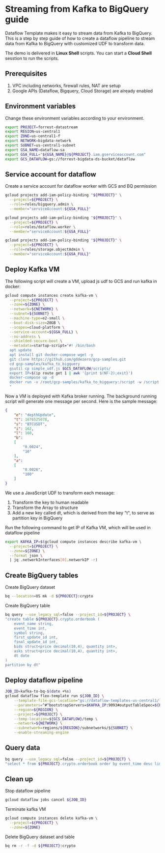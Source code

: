 # Streaming from Kafka to BigQuery guide
Dataflow Template makes it easy to stream data from Kafka to BigQuery. This is a step by step guide of how to create a dataflow pipeline to stream data from Kafka to BigQuery with customized UDF to transform data.

The demo is delivered in **Linux Shell** scripts. You can start a **Cloud Shell** sesstion to run the scripts.

## Prerequisites

1. VPC including networks, firewall rules, NAT are setup
2. Google APIs (Dataflow, Bigquery, Cloud Storage) are already enabled

## Environment variables

Change these environment variables according to your environment.

```bash
export PROJECT=forrest-datastream
export REGION=us-central1
export ZONE=us-central1-f
export NETWORK=bigdata-network
export SUBNET=us-central1-subnet
export GSA_NAME=dataflow-sa
export GSA_FULL="${GSA_NAME}@${PROJECT}.iam.gserviceaccount.com"
export GCS_DATAFLOW=gs://forrest-bigdata-ds-bucket/dataflow
```

## Service account for dataflow

Create a service account for dataflow worker with GCS and BQ permission

```bash
gcloud projects add-iam-policy-binding "${PROJECT}" \
  --project=${PROJECT} \
  --role=roles/bigquery.admin \
  --member="serviceAccount:${GSA_FULL}"

gcloud projects add-iam-policy-binding "${PROJECT}" \
  --project=${PROJECT} \
  --role=roles/dataflow.worker \
  --member="serviceAccount:${GSA_FULL}"

gcloud projects add-iam-policy-binding "${PROJECT}" \
  --project=${PROJECT} \
  --role=roles/storage.objectAdmin \
  --member="serviceAccount:${GSA_FULL}"
```

## Deploy Kafka VM

The following script will create a VM, upload js udf to GCS and run kafka in docker:

```bash
gcloud compute instances create kafka-vm \
  --project=${PROJECT} \
  --zone=${ZONE} \
  --network=${NETWORK} \
  --subnet=${SUBNET} \
  --machine-type=e2-small \
  --boot-disk-size=20GB \
  --scopes=cloud-platform \
  --service-account=${GSA_FULL} \
  --no-address \
  --shielded-secure-boot \
  --metadata=startup-script="#! /bin/bash
  apt update
  apt install git docker-compose wget -y
  git clone https://github.com/gddezero/gcp-samples.git
  cd gcp-samples/kafka_to_bigquery
  gsutil cp simple_udf.js $GCS_DATAFLOW/scripts/
  export IP=$(ip route get 1 | awk '{print $(NF-2);exit}')
  docker-compose up -d
  docker run -v /root/gcp-samples/kafka_to_bigquery:/script -w /script -it --network=host --rm  bitnami/kafka:2.3.1 bash /script/gen_order.sh
  "
```

Now a VM is deployed with Kafka broker running. The background running script will generate one message per second. Here is the sample message:

```json
{
    "e": "depthUpdate",
    "t": 1676525078,
    "s": "BTCUSDT",
    "i": 162,
    "l": 160,
    "b":
    [
        "0.0024",
        "10"
    ],
    "a":
    [
        "0.0026",
        "100"
    ]
}
```

We use a JavaScript UDF to transform each message:

1. Transform the key to human readable
2. Transform the Array to structure
3. Add a new key called dt, which is derived from the key "t", to serve as partition key in BigQuery

Run the following command to get IP of Kafka VM, which will be used in dataflow pipeline

```bash
export KAFKA_IP=$(gcloud compute instances describe kafka-vm \
  --project=${PROJECT} \
  --zone=${ZONE} \
  --format json \
  | jq .networkInterfaces[0].networkIP -r)
```

## Create BigQuery tables

Create BigQuery dataset
```bash
bq --location=US mk -d ${PROJECT}:crypto
```

Create BigQuery table
```bash
bq query --use_legacy_sql=false --project_id=${PROJECT} \
"create table ${PROJECT}.crypto.orderbook (
    event_name string,
    event_time int,
    symbol string,
    first_update_id int,
    final_update_id int,
    bids struct<price decimal(10,4), quantity int>,
    asks struct<price decimal(10,4), quantity int>,
    dt date
)
partition by dt"
```

## Deploy dataflow pipeline

```bash
JOB_ID=kafka-to-bq-$(date +%s)
gcloud dataflow flex-template run ${JOB_ID} \
    --template-file-gcs-location="gs://dataflow-templates-us-central1/latest/flex/Kafka_to_BigQuery" \
    --parameters=^#^bootstrapServers=$KAFKA_IP:9093#outputTableSpec=${PROJECT}:crypto.orderbook#inputTopics=orderbook,orderbook_okx#javascriptTextTransformGcsPath=${GCS_DATAFLOW}/scripts/simple_udf.js#javascriptTextTransformFunctionName=transform#useStorageWriteApi=true#numStorageWriteApiStreams=1#storageWriteApiTriggeringFrequencySec=5#stagingLocation=${GCS_DATAFLOW}/staging#maxNumWorkers=10#numberOfWorkerHarnessThreads=1#saveHeapDumpsToGcsPath=${GCS_DATAFLOW}/dump#serviceAccount=${GSA_FULL}#workerMachineType=n1-standard-1#usePublicIps=false \
    --region=${REGION} \
    --project=${PROJECT} \
    --temp-location=${GCS_DATAFLOW}/temp \
    --network=${NETWORK} \
    --subnetwork=regions/${REGION}/subnetworks/${SUBNET} \
    --enable-streaming-engine
```

## Query data

```bash
bq query --use_legacy_sql=false --project_id=${PROJECT} \
"select * from ${PROJECT}.crypto.orderbook order by event_time desc limit 20"
```

## Clean up

Stop dataflow pipeline

```bash
gcloud dataflow jobs cancel ${JOB_ID}
```

Terminate kafka VM

```bash
gcloud compute instances delete kafka-vm \
  --project=${PROJECT} \
  --zone=${ZONE}
```

Delete BigQuery dataset and table

```bash
bq rm -r -f -d ${PROJECT}:crypto
```
